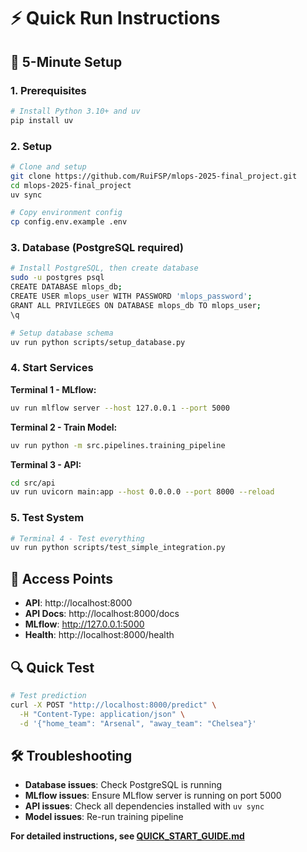 # ⚡ Quick Run Instructions

## 🚀 5-Minute Setup

### 1. Prerequisites
```bash
# Install Python 3.10+ and uv
pip install uv
```

### 2. Setup
```bash
# Clone and setup
git clone https://github.com/RuiFSP/mlops-2025-final_project.git
cd mlops-2025-final_project
uv sync

# Copy environment config
cp config.env.example .env
```

### 3. Database (PostgreSQL required)
```bash
# Install PostgreSQL, then create database
sudo -u postgres psql
CREATE DATABASE mlops_db;
CREATE USER mlops_user WITH PASSWORD 'mlops_password';
GRANT ALL PRIVILEGES ON DATABASE mlops_db TO mlops_user;
\q

# Setup database schema
uv run python scripts/setup_database.py
```

### 4. Start Services

**Terminal 1 - MLflow:**
```bash
uv run mlflow server --host 127.0.0.1 --port 5000
```

**Terminal 2 - Train Model:**
```bash
uv run python -m src.pipelines.training_pipeline
```

**Terminal 3 - API:**
```bash
cd src/api
uv run uvicorn main:app --host 0.0.0.0 --port 8000 --reload
```

### 5. Test System
```bash
# Terminal 4 - Test everything
uv run python scripts/test_simple_integration.py
```

## 🎯 Access Points

- **API**: http://localhost:8000
- **API Docs**: http://localhost:8000/docs
- **MLflow**: http://127.0.0.1:5000
- **Health**: http://localhost:8000/health

## 🔍 Quick Test

```bash
# Test prediction
curl -X POST "http://localhost:8000/predict" \
  -H "Content-Type: application/json" \
  -d '{"home_team": "Arsenal", "away_team": "Chelsea"}'
```

## 🛠️ Troubleshooting

- **Database issues**: Check PostgreSQL is running
- **MLflow issues**: Ensure MLflow server is running on port 5000
- **API issues**: Check all dependencies installed with `uv sync`
- **Model issues**: Re-run training pipeline

**For detailed instructions, see [QUICK_START_GUIDE.md](QUICK_START_GUIDE.md)**
